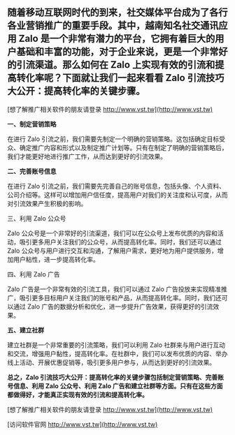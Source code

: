 ## **随着移动互联网时代的到来，社交媒体平台成为了各行各业营销推广的重要手段。其中，越南知名社交通讯应用 Zalo 是一个非常有潜力的平台，它拥有着巨大的用户基础和丰富的功能，对于企业来说，更是一个非常好的引流渠道。那么如何在 Zalo 上实现有效的引流和提高转化率呢？下面就让我们一起来看看 Zalo 引流技巧大公开：提高转化率的关键步骤。**

[想了解推广相关软件的朋友请登录 http://www.vst.tw](http://www.vst.tw)

**一、制定营销策略**

在进行 Zalo 引流之前，我们需要先制定一个明确的营销策略。这包括确定目标受众、确定推广内容和形式以及制定推广计划等。只有在制定了明确的营销策略后，我们才能更好地进行推广工作，从而达到更好的引流效果。

**二、完善账号信息**

在进行 Zalo 引流之前，我们需要先完善自己的账号信息，包括头像、个人资料、公司介绍等。这样可以增加用户信任度，提高用户对我们的关注度和认可度，从而对引流效果产生积极的影响。

三、利用 Zalo 公众号

Zalo 公众号是一个非常好的引流渠道，我们可以在公众号上发布优质的内容和活动，吸引更多用户关注我们的公众号，从而提高转化率。同时，我们还可以通过 Zalo 公众号与用户进行交互和沟通，了解用户需求，更好地为用户提供服务，增加用户粘性，进一步提高转化率。

四、利用 Zalo 广告

Zalo 广告是一个非常有效的引流工具，我们可以通过 Zalo 广告投放来实现精准推广，吸引更多目标用户关注我们的账号和产品，从而提高转化率。同时，我们还可以通过 Zalo 广告的数据分析和优化，进一步提升广告效果，获得更好的引流效果。

**五、建立社群**

建立社群是一个非常重要的引流策略，我们可以利用 Zalo 社群来与用户进行互动和交流，增强用户黏性，提高转化率。在社群中，我们可以发布优质的内容、举办线上活动、开展优惠促销等，吸引更多用户参与，从而达到更好的引流效果。

**总之，Zalo 引流技巧大公开：提高转化率的关键步骤包括制定营销策略、完善账号信息、利用 Zalo 公众号、利用 Zalo 广告和建立社群等方面。只有在这些方面都做得好，才能真正实现有效的引流和提高转化率。**

[想了解推广相关软件的朋友请登录 http://www.vst.tw](http://www.vst.tw)


[访问软件官网 http://www.vst.tw](http://www.vst.tw)
